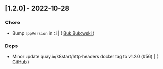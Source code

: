 ## [1.2.0] - 2022-10-28

### Chore

- Bump `appVersion` in ci | ( [ Buk Bukowski ](https://github.com/bukowa/charts/commit/ec8e7acea004c5210f88a45d0b3348b13080e0b2) )

### Deps

- Minor update quay.io/k8start/http-headers docker tag to v1.2.0 (#56) | ( [ GitHub ](https://github.com/bukowa/charts/commit/94956cdb3e63dec0e2a66fa0fdd2d974dca5b3c3) )

<!-- generated by git-cliff -->
